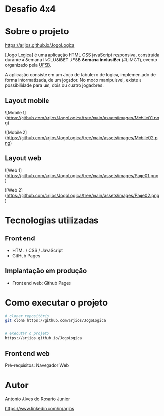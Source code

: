 # Desafio 4x4 
    

# Sobre o projeto

https://arjios.github.io/JogoLogica

[Jogo Logica] é uma aplicação HTML CSS javaScript responsiva, construída durante a Semana INCLUSIBET UFSB **Semana InclusiBet** (#LIMCT), evento organizado pela [UFSB](https://ufsb.edu.br "Site da Universidade Federal do Sul da Bahia - Campus Jorge Amado").

A aplicação consiste em um Jogo de tabuleiro de logica, implementado de forma informatizada, de um jogador. No modo manipulavel, existe a possibilidade para um, dois ou quatro jogadores.

## Layout mobile
![Mobile 1] (https://github.com/arjios/JogoLogica/tree/main/assets/images/Mobile01.png)

![Mobile 2] (https://github.com/arjios/JogoLogica/tree/main/assets/images/Mobile02.png)

## Layout web
![Web 1] (https://github.com/arjios/JogoLogica/tree/main/assets/images/Page01.png)

![Web 2] (https://github.com/arjios/JogoLogica/tree/main/assets/images/Page02.png)


# Tecnologias utilizadas

## Front end
- HTML / CSS / JavaScript
- GitHub Pages

## Implantação em produção
- Front end web: Github Pages

# Como executar o projeto

```bash
# clonar repositório
git clone https://github.com/arjios/JogoLogica


# executar o projeto
https://arjios.github.io/JogoLogica
```

## Front end web
Pré-requisitos: Navegador Web

# Autor

Antonio Alves do Rosario Junior

https://www.linkedin.com/in/arjios

